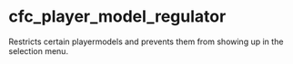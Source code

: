 # cfc_player_model_regulator
Restricts certain playermodels and prevents them from showing up in the selection menu.